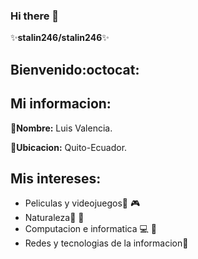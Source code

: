 ### Hi there 👋

✨**stalin246/stalin246**✨ 

## Bienvenido:octocat:

## Mi informacion:
**👨Nombre:** Luis Valencia.

**📌Ubicacion:** Quito-Ecuador.

## Mis intereses:
- Peliculas y videojuegos📀 🎮
- Naturaleza🌱 🐆 
- Computacion e informatica 💻 💾
- Redes y tecnologias de la informacion📡



